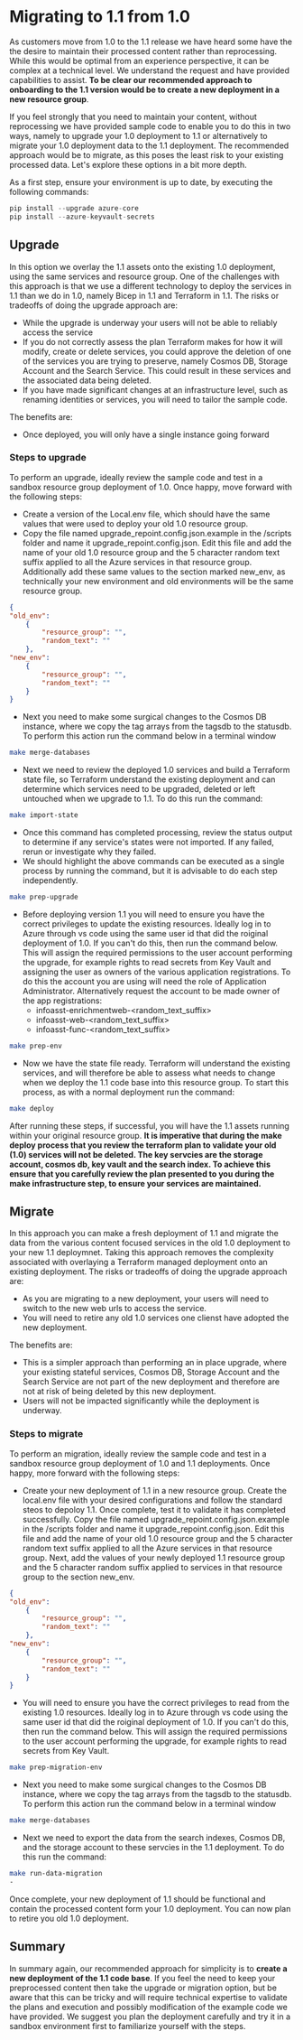 # Migrating to 1.1 from 1.0

As customers move from 1.0 to the 1.1 release we have heard some have the the desire to maintain their processed content rather than reprocessing. While this would be optimal from an experience perspective, it can be complex at a technical level. We understand the request and have provided capabilities to assist. **To be clear our recommended approach to onboarding to the 1.1 version would be to create a new deployment in a new resource group**. 

If you feel strongly that you need to maintain your content, without reprocessing we have provided sample code to enable you to do this in two ways, namely to upgrade your 1.0 deployment to 1.1 or alternatively to migrate your 1.0 deployment data to the 1.1 deployment. The recommended approach would be to migrate, as this poses the least risk to your existing processed data. Let's explore these options in a bit more depth.

As a first step, ensure your environment is up to date, by executing the following commands:

```python
pip install --upgrade azure-core
pip install --azure-keyvault-secrets
```

## Upgrade 
In this option we overlay the 1.1 assets onto the existing 1.0 deployment, using the same services and resource group. One of the challenges with this approach is that we use a different technology to deploy the services in 1.1 than we do in 1.0, namely Bicep in 1.1 and Terraform in 1.1. The risks or tradeoffs of doing the upgrade approach are:
- While the upgrade is underway your users will not be able to reliably access the service
- If you do not correctly assess the plan Terraform makes for how it will modify, create or delete services, you could approve the deletion of one of the services you are trying to preserve, namely Cosmos DB, Storage Account and the Search Service. This could result in these services and the associated data being deleted.
- If you have made significant changes at an infrastructure level, such as renaming identities or services, you will need to tailor the sample code.

The benefits are:
- Once deployed, you will only have a single instance going forward

### Steps to upgrade
To perform an upgrade, ideally review the sample code and test in a sandbox resource group deployment of 1.0. Once happy, move forward with the following steps:
- Create a version of the Local.env file, which should have the same values that were used to deploy your old 1.0 resource group.
- Copy the file named upgrade_repoint.config.json.example in the /scripts folder and name it upgrade_repoint.config.json. Edit this file and add the name of your old 1.0 resource group and the 5 character random text suffix applied to all the Azure services in that resource group. Additionally add these same values to the section marked new_env, as technically your new environment and old environments will be the same resource group.

```json
{
"old_env":
    {
        "resource_group": "",
        "random_text": ""
    },
"new_env":
    {
        "resource_group": "",
        "random_text": ""
    }
}
```
- Next you need to make some surgical changes to the Cosmos DB instance, where we copy the tag arrays from the tagsdb to the statusdb. To perform this action run the command below in a terminal window
```bash
make merge-databases
```
- Next we need to review the deployed 1.0 services and build a Terraform state file, so Terraform understand the existing deployment and can determine which services need to be upgraded, deleted or left untouched when we upgrade to 1.1. To do this run the command:
```bash
make import-state
```
- Once this command has completed processing, review the status output to determine if any service's states were not imported. If any failed, rerun or investigate why they failed.
- We should highlight the above commands can be executed as a single process by running the command, but it is advisable to do each step independently.
```bash
make prep-upgrade
```
- Before deploying version 1.1 you will need to ensure you have the correct privileges to update the existing resources. Ideally log in to Azure through vs code using the same user id that did the roiginal deployment of 1.0. If you can't do this, then run the command below. This will assign the required permissions to the user account performing the upgrade, for example rights to read secrets from Key Vault and assigning the user as owners of the various application registrations. To do this the account you are using will need the role of Application Administrator. Alternatively request the account to be made owner of the app registrations:
    - infoasst-enrichmentweb-<random_text_suffix>
    - infoasst-web-<random_text_suffix>
    - infoasst-func-<random_text_suffix> 
```bash
make prep-env
```
- Now we have the state file ready. Terraform will understand the existing services, and will therefore be able to assess what needs to change when we deploy the 1.1 code base into this resource group. To start this process, as with a normal deployment run the command:
```bash
make deploy
```
After running these steps, if successful, you will have the 1.1 assets running within your original resource group. **It is imperative that during the make deploy process that you review the terraform plan to validate your old (1.0) services will not be deleted. The key servcies are the storage account, cosmos db, key vault and the search index. To achieve this ensure that you carefully review the plan presented to you during the make infrastructure step, to ensure your services are maintained.**

## Migrate
In this approach you can make a fresh deployment of 1.1 and migrate the data from the various  content focused services in the old 1.0 deployment to your new 1.1 deploymnet. Taking this approach removes the complexity associated with overlaying a Terraform managed deployment onto an existing deployment. The risks or tradeoffs of doing the upgrade approach are:
- As you are migrating to a new deployment, your users will need to switch to the new web urls to access the service. 
- You will need to retire any old 1.0 services one clienst have adopted the new deployment.

The benefits are:
- This is a simpler approach than performing an in place upgrade, where your existing stateful services, Cosmos DB, Storage Account and the Search Service are not part of the new deployment and therefore are not at risk of being deleted by this new deployment.
- Users will not be impacted significantly while the deployment is underway. 

### Steps to migrate
To perform an migration, ideally review the sample code and test in a sandbox resource group deployment of 1.0 and 1.1 deployments. Once happy, more forward with the following steps:
- Create your new deployment of 1.1 in a new resource group. Create the local.env file with your desired configurations and follow the standard steos to depoloy 1.1. Once complete, test it to validate it has completed successfully. 
Copy the file named upgrade_repoint.config.json.example in the /scripts folder and name it upgrade_repoint.config.json. Edit this file and add the name of your old 1.0 resource group and the 5 character random text suffix applied to all the Azure services in that resource group. Next, add the values of your newly deployed 1.1 resource group and the 5 character random suffix applied to services in that resource group to the section new_env.

```json
{
"old_env":
    {
        "resource_group": "",
        "random_text": ""
    },
"new_env":
    {
        "resource_group": "",
        "random_text": ""
    }
}
```
- You will need to ensure you have the correct privileges to read from the existing 1.0 resources. Ideally log in to Azure through vs code using the same user id that did the roiginal deployment of 1.0. If you can't do this, then run the command below. This will assign the required permissions to the user account performing the upgrade, for example rights to read secrets from Key Vault.
```bash
make prep-migration-env
```
- Next you need to make some surgical changes to the Cosmos DB instance, where we copy the tag arrays from the tagsdb to the statusdb. To perform this action run the command below in a terminal window
```bash
make merge-databases
```
- Next we need to export the data from the search indexes, Cosmos DB, and the storage account to these servcies in the 1.1 deployment. To do this run the command:
```bash
make run-data-migration
- 
```
Once complete, your new deployment of 1.1 should be functional and contain the processed content form your 1.0 deployment. You can now plan to retire you old 1.0 deployment.

## Summary
In summary again, our recommended approach for simplicity is to **create a new deployment of the 1.1 code base**. If you feel the need to keep your preprocessed content then take the upgrade or migration option, but be aware that this can be tricky and will require technical expertise to validate the plans and execution and possibly modification of the example code we have provided. We suggest you plan the deployment carefully and try it in a sandbox environment first to familiarize yourself with the steps.